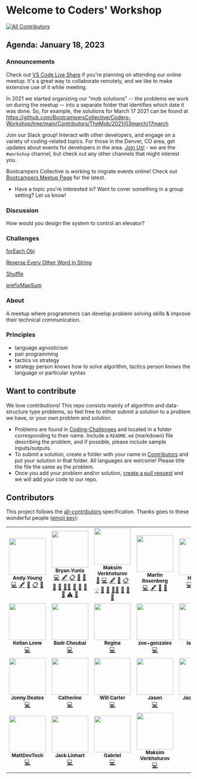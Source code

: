 # Welcome to Coders' Workshop

[![All Contributors](https://img.shields.io/badge/all_contributors-11-orange.svg?style=flat-square)](#contributors)

## Agenda: January 18, 2023

### Announcements

Check out [VS Code Live Share](https://marketplace.visualstudio.com/items?itemName=MS-vsliveshare.vsliveshare) if you're planning on attending our online meetup. It's a great way to collaborate remotely, and we like to make extensive use of it while meeting.

In 2021 we started organizing our "mob solutions" -- the problems we work on during the meetup -- into a separate folder that identifies which date it was done. So, for example, the solutions for March 17 2021 can be found at https://github.com/BootcampersCollective/Coders-Workshop/tree/main/Contributors/TheMob/2021/03march/17march

Join our Slack group! Interact with other developers, and engage on a variety of coding-related topics. For those in the Denver, CO area, get updates about events for developers in the area. [Join Us!](http://slack.bootcamperscollective.com) - we are the `#workshop` channel, but check out any other channels that might interest you.

Bootcampers Collective is working to migrate events online! Check out [Bootcampers Meetup Page](https://www.meetup.com/Bootcampers-Collective/) for the latest.

- Have a topic you're interested in? Want to cover something in a group setting? Let us know!

### Discussion

How would you design the system to control an elevator?

### Challenges

[forEach Obj](./Coding-Challenges/forEachObject)  

[Reverse Every Other Word in String](./Coding-Challenges/reverseEveryOtherWord)  

[Shuffle](./Coding-Challenges/shuffle)  

[prefixMapSum](./Coding-Challenges/prefixMapSum)  

### About

A meetup where programmers can develop problem solving skills & improve their technical communication.

### Principles

- language agnosticism
- pair programming
- tactics vs strategy
- strategy person knows how to solve algorithm, tactics person knows the language or particular syntax

## Want to contribute

We love contributions! This repo consists mainly of algorithm and data-structure type problems, so feel free to either submit a solution to a problem we have, or your own problem and solution.

- Problems are found in [Coding-Challenges](./Coding-Challenges) and located in a folder corresponding to their name. Include a `README.md` (markdown) file describing the problem, and if possible, please include sample inputs/outputs.
- To submit a solution, create a folder with your name in [Contributors](./Contributors) and put your solution in that folder. All languages are welcome! Please title the file the same as the problem.
- Once you add your problem and/or solution, [create a pull request](./Topics/Git.md) and we will add your code to our repo.

## Contributors

This project follows the [all-contributors](https://github.com/all-contributors/all-contributors) specification. Thanks goes to these wonderful people ([emoji key](https://allcontributors.org/docs/en/emoji-key)):

<!-- ALL-CONTRIBUTORS-LIST:START - Do not remove or modify this section -->
<!-- prettier-ignore-start -->
<!-- markdownlint-disable -->
<table>
  <tr>
    <td align="center"><a href="http://atydev.com"><img src="https://avatars0.githubusercontent.com/u/10835135?v=4?s=100" width="100px;" alt=""/><br /><sub><b>Andy Young</b></sub></a><br /><a href="https://github.com/BootcampersCollective/Coders-Workshop/commits?author=andy-young" title="Code">💻</a> <a href="#content-andy-young" title="Content">🖋</a> <a href="https://github.com/BootcampersCollective/Coders-Workshop/commits?author=andy-young" title="Documentation">📖</a> <a href="#eventOrganizing-andy-young" title="Event Organizing">📋</a> <a href="#ideas-andy-young" title="Ideas, Planning, & Feedback">🤔</a></td>
    <td align="center"><a href="http://bryanyunis.com"><img src="https://avatars2.githubusercontent.com/u/21317524?v=4?s=100" width="100px;" alt=""/><br /><sub><b>Bryan Yunis</b></sub></a><br /><a href="https://github.com/BootcampersCollective/Coders-Workshop/commits?author=bry-an" title="Code">💻</a> <a href="#content-bry-an" title="Content">🖋</a> <a href="#eventOrganizing-bry-an" title="Event Organizing">📋</a> <a href="#ideas-bry-an" title="Ideas, Planning, & Feedback">🤔</a> <a href="#question-bry-an" title="Answering Questions">💬</a> <a href="https://github.com/BootcampersCollective/Coders-Workshop/commits?author=bry-an" title="Documentation">📖</a> <a href="#maintenance-bry-an" title="Maintenance">🚧</a> <a href="#mentoring-bry-an" title="Mentoring">🧑‍🏫</a> <a href="#plugin-bry-an" title="Plugin/utility libraries">🔌</a> <a href="#projectManagement-bry-an" title="Project Management">📆</a> <a href="#research-bry-an" title="Research">🔬</a> <a href="https://github.com/BootcampersCollective/Coders-Workshop/pulls?q=is%3Apr+reviewed-by%3Abry-an" title="Reviewed Pull Requests">👀</a> <a href="https://github.com/BootcampersCollective/Coders-Workshop/commits?author=bry-an" title="Tests">⚠️</a> <a href="#tool-bry-an" title="Tools">🔧</a></td>
    <td align="center"><a href="https://github.com/mi544"><img src="https://avatars.githubusercontent.com/u/64174978?v=4?s=100" width="100px;" alt=""/><br /><sub><b>Maksim Verkhoturov</b></sub></a><br /><a href="#question-mi544" title="Answering Questions">💬</a> <a href="https://github.com/BootcampersCollective/Coders-Workshop/commits?author=mi544" title="Code">💻</a> <a href="#content-mi544" title="Content">🖋</a> <a href="https://github.com/BootcampersCollective/Coders-Workshop/commits?author=mi544" title="Documentation">📖</a> <a href="#eventOrganizing-mi544" title="Event Organizing">📋</a> <a href="#example-mi544" title="Examples">💡</a> <a href="#ideas-mi544" title="Ideas, Planning, & Feedback">🤔</a> <a href="#maintenance-mi544" title="Maintenance">🚧</a> <a href="#mentoring-mi544" title="Mentoring">🧑‍🏫</a> <a href="#plugin-mi544" title="Plugin/utility libraries">🔌</a> <a href="#research-mi544" title="Research">🔬</a> <a href="#tool-mi544" title="Tools">🔧</a></td>
    <td align="center"><a href="https://martinbrosenberg.com/"><img src="https://avatars2.githubusercontent.com/u/2382147?v=4?s=100" width="100px;" alt=""/><br /><sub><b>Martin Rosenberg</b></sub></a><br /><a href="https://github.com/BootcampersCollective/Coders-Workshop/commits?author=MartinRosenberg" title="Code">💻</a> <a href="#content-MartinRosenberg" title="Content">🖋</a> <a href="https://github.com/BootcampersCollective/Coders-Workshop/commits?author=MartinRosenberg" title="Documentation">📖</a> <a href="#maintenance-MartinRosenberg" title="Maintenance">🚧</a></td>
    <td align="center"><a href="https://github.com/han-yan-ds"><img src="https://avatars.githubusercontent.com/u/5281743?v=4?s=100" width="100px;" alt=""/><br /><sub><b>Han Yan</b></sub></a><br /><a href="https://github.com/BootcampersCollective/Coders-Workshop/commits?author=han-yan-ds" title="Code">💻</a> <a href="#ideas-han-yan-ds" title="Ideas, Planning, & Feedback">🤔</a> <a href="#plugin-han-yan-ds" title="Plugin/utility libraries">🔌</a> <a href="#tool-han-yan-ds" title="Tools">🔧</a></td>
    <td align="center"><a href="https://github.com/adamvinueza"><img src="https://avatars0.githubusercontent.com/u/6400883?v=4?s=100" width="100px;" alt=""/><br /><sub><b>Adam Vinueza</b></sub></a><br /><a href="https://github.com/BootcampersCollective/Coders-Workshop/commits?author=adamvinueza" title="Code">💻</a></td>
  </tr>
  <tr>
    <td align="center"><a href="https://github.com/kellanloew"><img src="https://avatars2.githubusercontent.com/u/46457033?v=4?s=100" width="100px;" alt=""/><br /><sub><b>Kellan Loew</b></sub></a><br /><a href="https://github.com/BootcampersCollective/Coders-Workshop/commits?author=kellanloew" title="Code">💻</a></td>
    <td align="center"><a href="https://www.badrchoubai.dev"><img src="https://avatars3.githubusercontent.com/u/32343041?v=4?s=100" width="100px;" alt=""/><br /><sub><b>Badr Choubai</b></sub></a><br /><a href="https://github.com/BootcampersCollective/Coders-Workshop/commits?author=BadrChoubai" title="Code">💻</a></td>
    <td align="center"><a href="https://github.com/rpeyfuss"><img src="https://avatars3.githubusercontent.com/u/8786344?v=4?s=100" width="100px;" alt=""/><br /><sub><b>Regina</b></sub></a><br /><a href="https://github.com/BootcampersCollective/Coders-Workshop/commits?author=rpeyfuss" title="Code">💻</a></td>
    <td align="center"><a href="http://zoe-gonzales.github.io"><img src="https://avatars3.githubusercontent.com/u/38014614?v=4?s=100" width="100px;" alt=""/><br /><sub><b>zoe-gonzales</b></sub></a><br /><a href="https://github.com/BootcampersCollective/Coders-Workshop/commits?author=zoe-gonzales" title="Code">💻</a></td>
    <td align="center"><a href="https://github.com/iancdavis"><img src="https://avatars1.githubusercontent.com/u/23421376?v=4?s=100" width="100px;" alt=""/><br /><sub><b>Ian Davis</b></sub></a><br /><a href="https://github.com/BootcampersCollective/Coders-Workshop/commits?author=iancdavis" title="Code">💻</a></td>
    <td align="center"><a href="https://github.com/Patrick-Duvall"><img src="https://avatars1.githubusercontent.com/u/35322570?v=4?s=100" width="100px;" alt=""/><br /><sub><b>Patrick-Duvall</b></sub></a><br /><a href="https://github.com/BootcampersCollective/Coders-Workshop/commits?author=Patrick-Duvall" title="Code">💻</a></td>
  </tr>
  <tr>
    <td align="center"><a href="https://github.com/JonnyDeates"><img src="https://avatars3.githubusercontent.com/u/48420377?v=4?s=100" width="100px;" alt=""/><br /><sub><b>Jonny Deates</b></sub></a><br /><a href="https://github.com/BootcampersCollective/Coders-Workshop/commits?author=JonnyDeates" title="Code">💻</a></td>
    <td align="center"><a href="https://github.com/catherine-o"><img src="https://avatars1.githubusercontent.com/u/50638796?v=4?s=100" width="100px;" alt=""/><br /><sub><b>Catherine</b></sub></a><br /><a href="https://github.com/BootcampersCollective/Coders-Workshop/commits?author=catherine-o" title="Code">💻</a></td>
    <td align="center"><a href="https://fergusdevelopmentllc.github.io/"><img src="https://avatars.githubusercontent.com/u/1529796?v=4?s=100" width="100px;" alt=""/><br /><sub><b>Will Carter</b></sub></a><br /><a href="https://github.com/BootcampersCollective/Coders-Workshop/commits?author=FergusDevelopmentLLC" title="Code">💻</a></td>
    <td align="center"><a href="https://dev.to/jasonnordheim"><img src="https://avatars.githubusercontent.com/u/60928315?v=4?s=100" width="100px;" alt=""/><br /><sub><b>Jason</b></sub></a><br /><a href="https://github.com/BootcampersCollective/Coders-Workshop/commits?author=jason-nordheim" title="Code">💻</a></td>
    <td align="center"><a href="https://github.com/iatenine"><img src="https://avatars.githubusercontent.com/u/4423088?v=4?s=100" width="100px;" alt=""/><br /><sub><b>Jack Linhart</b></sub></a><br /><a href="https://github.com/BootcampersCollective/Coders-Workshop/commits?author=iatenine" title="Code">💻</a></td>
    <td align="center"><a href="https://sites.google.com/a/pinnaclecharterschool.org/mr-scholten-classes/"><img src="https://avatars.githubusercontent.com/u/40778622?v=4?s=100" width="100px;" alt=""/><br /><sub><b>Clark Scholten</b></sub></a><br /><a href="https://github.com/BootcampersCollective/Coders-Workshop/commits?author=mr-scholten" title="Code">💻</a></td>
  </tr>
  <tr>
    <td align="center"><a href="https://github.com/MattDevTech"><img src="https://avatars.githubusercontent.com/u/51864183?v=4?s=100" width="100px;" alt=""/><br /><sub><b>MattDevTech</b></sub></a><br /><a href="https://github.com/BootcampersCollective/Coders-Workshop/commits?author=MattDevTech" title="Code">💻</a></td>
    <td align="center"><a href="https://github.com/iatenine"><img src="https://avatars.githubusercontent.com/u/4423088?v=4" width="100px;" alt=""/><br /><sub><b>Jack Linhart</b></sub></a><br /><a href="https://github.com/BootcampersCollective/Coders-Workshop/commits?author=iatenine" title="Code">💻</a></td>
    <td align="center"><a href="https://github.com/gabrielconlon"><img src="https://avatars.githubusercontent.com/u/3859926?v=4" width="100px;" alt=""/><br /><sub><b>Gabriel</b></sub></a><br /><a href="https://github.com/BootcampersCollective/Coders-Workshop/commits?author=MattDevTech" title="Code">💻</a></td>
    <td align="center"><a href="https://github.com/mi544"><img src="https://avatars.githubusercontent.com/u/64174978?v=4" width="100px;" alt=""/><br /><sub><b>Maksim Verkhoturov</b></sub></a><br /><a href="https://github.com/BootcampersCollective/Coders-Workshop/commits?author=MattDevTech" title="Code">💻</a></td>
  </tr>
</table>

<!-- markdownlint-restore -->
<!-- prettier-ignore-end -->

<!-- ALL-CONTRIBUTORS-LIST:END -->
